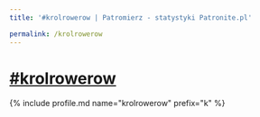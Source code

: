 ```yaml
---
title: '#krolrowerow | Patromierz - statystyki Patronite.pl'

permalink: /krolrowerow
---
```


# [#krolrowerow](https://patronite.pl/krolrowerow)

{% include profile.md name="krolrowerow" prefix="k" %}
